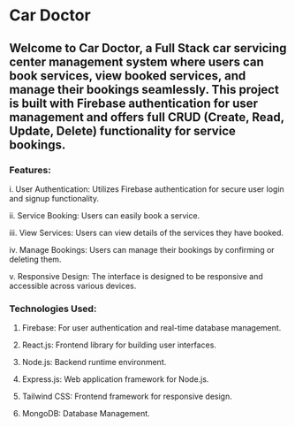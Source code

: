 
# Car Doctor

## Welcome to Car Doctor, a Full Stack car servicing center management system where users can book services, view booked services, and manage their bookings seamlessly. This project is built with Firebase authentication for user management and offers full CRUD (Create, Read, Update, Delete) functionality for service bookings.

### Features:

i. User Authentication: Utilizes Firebase authentication for secure user login and signup functionality.

ii. Service Booking: Users can easily book a service.

iii. View Services: Users can view details of the services they have booked.

iv. Manage Bookings: Users can manage their bookings by confirming or deleting them.

v. Responsive Design: The interface is designed to be responsive and accessible across various devices.

### Technologies Used:

1. Firebase: For user authentication and real-time database management.
   
2. React.js: Frontend library for building user interfaces.
   
3. Node.js: Backend runtime environment.
 
4. Express.js: Web application framework for Node.js.
 
5. Tailwind CSS: Frontend framework for responsive design.
 
6. MongoDB: Database Management. 
